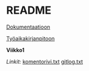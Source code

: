 # README

[Dokumentaatioon](https://github.com/olevaltt/ot-harjoitustyo/tree/master/dokumentaatio)

[Työaikakirjanpitoon](https://github.com/olevaltt/ot-harjoitustyo/blob/master/dokumentaatio/tuntikirjanpito.md)


**Viikko1**

*Linkit:* [komentorivi.txt](https://github.com/olevaltt/ot-harjoitustyo/blob/master/laskarit/viikko1/komentorivi.txt)
            [gitlog.txt](https://github.com/olevaltt/ot-harjoitustyo/blob/master/laskarit/viikko1/gitlog.txt)


